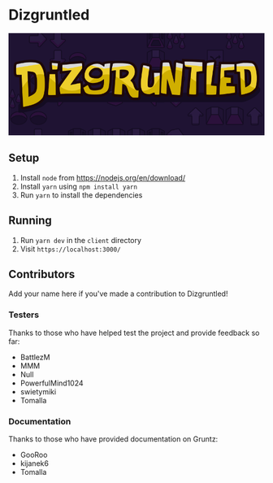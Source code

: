 # Dizgruntled

![Banner](Banner.png)

## Setup

1. Install `node` from https://nodejs.org/en/download/
2. Install `yarn` using `npm install yarn`
3. Run `yarn` to install the dependencies

## Running

1. Run `yarn dev` in the `client` directory
2. Visit `https://localhost:3000/`

## Contributors

Add your name here if you've made a contribution to Dizgruntled!

### Testers

Thanks to those who have helped test the project and provide feedback so far:

-   BattlezM
-   MMM
-   Null
-   PowerfulMind1024
-   swietymiki
-   Tomalla

### Documentation

Thanks to those who have provided documentation on Gruntz:

-   GooRoo
-   kijanek6
-   Tomalla
